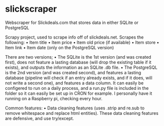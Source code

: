 # slickscraper
Webscraper for Slickdeals.com that stores data in either SQLite or PostgreSQL

Scrapy project, used to scrape info off of slickdeals.net. Scrapes the following:
•	Item title
•	Item price
•	Item old price (if available)
•	Item store
•	Item link
•	Item date (only on the PostgreSQL version)

There are two versions;
•	The SQLite is the 1st version (and was created first), does not feature a lasting database (will drop the existing table if it exists), and outputs the information as an SQLite .db file.
•	The PostgreSQL is the 2nd version (and was created second), and features a lasting database (pipeline will check if an entry already exists, and if it does, will not write a second one), and features a data column. It can easily be configered to run on a daily process, and a run.py file is included in the folder so it can easily be set up in CRON for example. I personally have it running on a Raspberry pi, checking every hour.

Common features:
•	Data cleaning features (uses .strip and re.sub to remove whitespace and replace html entities). These data cleaning features are defensive, and use try/except.

